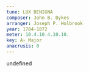 ```yaml
---
tune: LUX BENIGNA
composer: John B. Dykes
arranger: Joseph P. Holbrook
year: 1784-1872
meter: 10.4.10.4.10.10.
key: A♭ Major
anacrusis: 0
---
```

undefined
